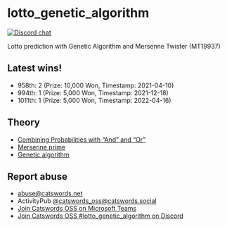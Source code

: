 # lotto_genetic_algorithm
[![Discord chat](https://img.shields.io/discord/359930650330923008?logo=discord)](https://discord.gg/MA6TVxzwSb)

Lotto prediction with Genetic Algorithm and Mersenne Twister (MT19937)

## Latest wins!
  * 958th: 2 (Prize: 10,000 Won, Timestamp: 2021-04-10)
  * 994th: 1 (Prize: 5,000 Won, Timestamp: 2021-12-18)
  * 1011th: 1 (Prize: 5,000 Won, Timestamp: 2022-04-16)

## Theory
  * [Combining Probabilities with “And” and “Or”](https://math.libretexts.org/Bookshelves/Applied_Mathematics/Book%3A_College_Mathematics_for_Everyday_Life_(Inigo_et_al)/03%3A_Probability/3.02%3A_Combining_Probabilities_with_And_and_Or)
  * [Mersenne prime](https://en.wikipedia.org/wiki/Mersenne_prime)
  * [Genetic algorithm](https://en.wikipedia.org/wiki/Genetic_algorithm)

## Report abuse
- abuse@catswords.net
- ActivityPub [@catswords_oss@catswords.social](https://catswords.social/@catswords_oss)
- [Join Catswords OSS on Microsoft Teams](https://teams.live.com/l/community/FEACHncAhq8ldnojAI)
- [Join Catswords OSS #lotto_genetic_algorithm on Discord](https://discord.gg/MA6TVxzwSb)
